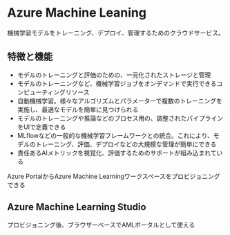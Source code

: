# Azure Machine Leaning
機械学習モデルをトレーニング、デプロイ、管理するためのクラウドサービス。  

## 特徴と機能
* モデルのトレーニングと評価のための、一元化されたストレージと管理
* モデルのトレーニングなど、機械学習ジョブをオンデマンドで実行できるコンピューティングリソース
* 自動機械学習。様々なアルゴリズムとパラメーターで複数のトレーニングを実施し、最適なモデルを簡単に見つけられる
* モデルのトレーニングや推論などのプロセス用の、調整されたパイプラインをUIで定義できる
* MLflowなどの一般的な機械学習フレームワークとの統合。これにより、モデルのトレーニング、評価、デプロイなどの大規模な管理が簡単にできる
* 責任あるAIメトリックを視覚化、評価するためのサポートが組み込まれている
  
Azure PortalからAzure Machine Learningワークスペースをプロビジョニングできる  

## Azure Machine Learning Studio
プロビジョニング後、ブラウザーベースでAMLポータルとして使える
